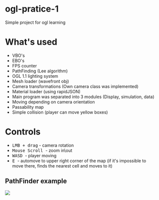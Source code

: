 # ogl-pratice-1
Simple project for ogl learning

<h1> What's used </h1>
<ul>
  <li> VBO's </li>
  <li> EBO's </li>
  <li> FPS counter </li>
  <li> PathFinding (Lee algorithm) </li>
  <li> OGL 1.1 lighting system </li>
  <li> Mesh loader (wavefront obj) </li>
  <li> Camera transformations (Own camera class was implemented) </li>
  <li> Material loader (using rapidJSON) </li>
  <li> Main program was separated into 3 modules (Display, simulation, data) </li>
  <li> Moving depending on camera orientation </li>
  <li> Passability map </li>
  <li> Simple collision (player can move yellow boxes) </li>

</ul>

<h1> Controls </h1>
<ul>
  <li> <kbd>LMB + drag</kbd> - camera rotation </li>
  <li> <kbd> Mouse Scroll </kbd> - zoom in\out </li>
  <li> <kbd> WASD </kbd> - player moving </li>
  <li> <kbd> E </kbd> - automove to upper right corner of the map (if it's impossible to move there, finds the nearest cell and moves to it)
</ul>

<h2> PathFinder example </h2>
<img src="https://psv4.userapi.com/c848428/u161240850/docs/d4/9b1b3bcd8492/1111111111_1.gif?extra=R9NNCFqM45Sx112juKQvrgRhgAnnHooXFE8KNMw1Ujrp-zraSZ_52LpfOShMqqWTCRdHr1o7BS1H0V1j6sIBaNMmO3RQ85s1r73LERHNpkz8kJPXdmvdP0-VF3xKTi7brPlckugnUXnRaXZsOs04ht1F"> </img>

